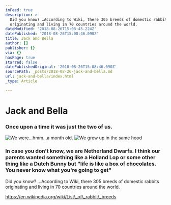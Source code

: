 ```yaml
---
inFeed: true
description: >-
  Did you know? …According to Wiki, there 305 breeds of domestic rabbits
  originating and living in 70 countries around the world.
dateModified: '2018-08-26T15:08:45.224Z'
datePublished: '2018-08-26T15:08:46.090Z'
title: Jack and Bella
author: []
publisher: {}
via: {}
hasPage: true
starred: false
datePublishedOriginal: '2018-08-26T15:08:46.090Z'
sourcePath: _posts/2018-08-26-jack-and-bella.md
url: jack-and-bella/index.html
_type: Article

---
```

# Jack and Bella

### Once upon a time it was just the two of us.
![We were...hmm...a month old.](https://the-grid-user-content.s3-us-west-2.amazonaws.com/e217328a-d23a-4ce4-9042-e2c991afbdd4.jpg)
![We grew up in the same hood](https://s3-us-west-2.amazonaws.com/the-grid-img/p/ee7ad85891a06d3c71e3cf2d7d4cdd362c720b48.jpg)

### In case you don't know, we are Netherland Dwarfs. I think our parents wanted something like a Holland Lop or some other thing like a Dutch Bunny but "life is like a box of chocolates. You never know what you're going to get"

Did you know? ...According to Wiki, there 305 breeds of domestic rabbits originating and living in 70 countries around the world.

https://en.wikipedia.org/wiki/List\_of\_rabbit\_breeds